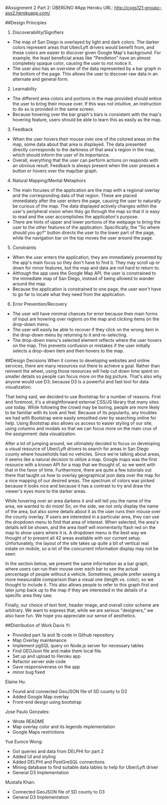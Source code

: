 #Assignment 2 Part 2: ÜBERÜNO
#App Heroku URL: http://cogs121-groupc-ass2.herokuapp.com/

##Design Principles
1. Discoverability/Signifiers
  - The map of San Diego is overlayed by light and dark colors. The darker colors represent areas that Uber/Lyft drivers would benefit from, and these colors are easier to discover given Google Map's background. For example, the least beneficial areas like "Pendleton" have an almost completely opaque color, causing the user to not notice it.
  - The user also has an overview of the data represented by a bar graph in the bottom of the page. This allows the user to discover raw data in an alternate and general form.

2. Learnability
  - The different area colors and portions in the map provided should entice the user to bring their mouse over. If this was not intuitive, an instruction to do so is provided in the same screen.
  - Because hovering over the bar graph's bars is consistent with the map's hovering feature, users should be able to learn this as easily as the map.   

3. Feedback
  - When the user hovers their mouse over one of the colored areas on the map, some data about that area is displayed. The data presented directly corresponds to the darkness of that area's region in the map, which should inform the user of its importance.
  - Overall, everything that the user can perform actions on responds with an obvious result. Feedback is always present when the user presses a button or hovers over the map/bar graph.

4. Natural Mapping/Mental Metaphors
  - The main focuses of the application are the map with a regional overlay and the corresponding data of that region. These are placed immediately after the user enters the page, causing the user to naturally be curious of the map. The data displayed actively changes within the user's peripheral vision when they go through the map so that it is easy to read and the user accomplishes the application's purpose.
  - There are hints of upper and lower portions of the webpage to bring the user to the other features of the application. Specifically, the "So where should you go?" button directs the user to the lower part of the page, while the navigation bar on the top moves the user around the page.  

5. Constraints
  - When the user enters the application, they are immediately presented by the app's main focus so they don't have to find it. They may scroll up or down for minor features, but the map and data are not hard to return to.
  - Although the app uses the Google Map API, the user is constrained to the immediate map of San Diego, instead of being allowed to wander around the map.
  - Because the application is constrained to one page, the user won't have to go far to locate what they need from the application.

6. Error Prevention/Recovery
  - The user will have minimal chances for error because their main forms of input are hovering over regions on the map and clicking items on the drop-down menu.
  - The user will easily be able to recover if they click on the wrong item in the drop-down menu by returning to it and re-selecting.
  - The drop-down menu's selected element reflects where the user hovers on the map. This prevents confusion or mistakes if the user initially selects a drop-down item and then hovers to the map.

##Design Decisions
When it comes to developing websites and online services, there are many resources out there to achieve a goal.  Rather than reinvent the wheel, using those resources will help cut down time spent on smaller details so people can focus more on the big picture.  That's also why anyone would use D3; because D3 is a powerful and fast tool for data visualization.  

That being said, we decided to use Bootstrap for a number of reasons.  First and foremost, it's a straightforward external CSS/JS library that many sites use today.  While following the crowd may be boring, people are more likely to be familiar with its look and feel.  Because of its popularity, any troubles we had with Bootstrap were easily smoothed over by searching online for help.  Using Bootstrap also allows us access to easier styling of our site, using columns and modals so that we can focus more on the main crux of the assignment: data visualization.  

After a lot of jumping around, we ultimately decided to focus on developing a visual resource of Uber/Lyft drivers to search for areas in San Diego county where households had no vehicles.  Since we're talking about areas, it seems like a natural decision to utilize a map.  Google maps was the first resource with a known API for a map that we thought of, so we went with that in the favor of time.  Furthermore, there are quite a few tutorials out there that taught us how to overlay geographical json data over the map for a nice mapping of our desired areas.  The spectrum of colors was picked because it looks nice and because it has a contrast to try and draw the viewer's eyes more to the darker areas.  

While hovering over an area darkens it and will tell you the name of the area, we wanted to do more!  So, on the side, we not only display the name of the area, but also some details about it as the user runs their mouse over
the county overlay.  If users are interested in a particular area, they can use the dropdown menu to find that area of interest.  When selected, the area's details will be shown, and the area itself will momentarily flash red on the map to show users where it is.  A dropdown menu is the best way we thought of to present all 42 areas available with our current setup.  Unfortunately, the layout of the site takes up quite a bit of vertical real estate on mobile, so a lot of the concurrent information display may not be seen.  

In the section below, we present the same information as a bar graph, where users can run their mouse over each bar to see the actual percentage of people without a vehicle.  Sometimes, people prefer seeing a more measurable comparison than a visual one (length vs. color), so we thought to include it.  This also allows people to refer to this graph first and later jump back up to the map if they are interested in the details of a specific area they saw.  

Finally, our choice of text font, header image, and overall color scheme are arbitrary.  We want to express that, while we are serious "designers," we also have fun.  We hope you appreciate our sense of aesthetics.  

##Distribution of Work
Davis Yi:
- Provided part 1a and 1b code in Github repository
- Map Overlay maintenance
- Implement pgSQL query on Node.js server for necessary tables
- Find GEOJson file and make them local file.
- Set up and upload to Heroku app
- Refactor server side code
- Gave responsiveness on the app
- minor bug fixed

Elaine Hu:
- Found and connected GeoJSON file of SD county to D3
- Added Google Map overlay
- Front-end design using bootstrap

Jose Paulo Gonzales:
- Wrote README
- Map overlay color and its legends implementation
- Google Maps restrictions

Yue Eunice Wong:
- Got queries and data from DELPHI for part 2
- Added UI and styling
- Added DELPHI and PostGreSQL connections
- Mining database to find suitable data tables to help for Uber/Lyft driver
- General D3 Implementation

Mustafa Khan:
- Connected GeoJSON file of SD county to D3
- General D3 Implementation
